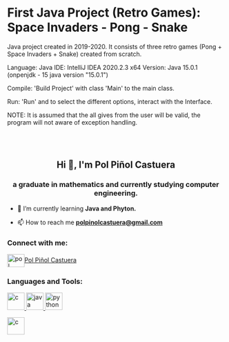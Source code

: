# First Java Project (Retro Games): Space Invaders - Pong  - Snake
Java project created in 2019-2020. It consists of three retro games (Pong + Space Invaders + Snake) created from scratch.

Language: Java
IDE: IntelliJ IDEA 2020.2.3 x64
Version: Java 15.0.1 (onpenjdk - 15 java version "15.0.1")

Compile: 'Build Project' with class 'Main' to the main class.

Run: 'Run' and to select the different options, interact with the Interface.

NOTE: It is assumed that the all gives from the user will be valid, the program will not aware of exception handling.

<br>
<br>

<h2 align="center">Hi 👋, I'm Pol Piñol Castuera</h2>
<h3 align="center">a graduate in mathematics and currently studying computer engineering.</h3>

- 🌱 I’m currently learning **Java and Phyton.**

- 📫 How to reach me **polpinolcastuera@gmail.com**

<h3 align="left">Connect with me:</h3>
<p align="left">
<a href="https://linkedin.com/in/pol piñol castuera" target="blank"><img align="center" src="https://cdn.jsdelivr.net/npm/simple-icons@3.0.1/icons/linkedin.svg" alt="pol piñol castuera" height="30" width="40" />Pol Piñol Castuera</a>
</p>

<h3 align="left">Languages and Tools:</h3>
<p align="left"> <a href="https://www.linkedin.com/in/pol-piñol-castuera-6349261a2/" target="_blank">  <img src="https://devicons.github.io/devicon/devicon.git/icons/c/c-original.svg" alt="c" width="40" height="40"/> </a> <a href="https://www.java.com" target="_blank"> <img src="https://devicons.github.io/devicon/devicon.git/icons/java/java-original-wordmark.svg" alt="java" width="40" height="40"/> </a> <a href="https://www.python.org" target="_blank"> <img src="https://devicons.github.io/devicon/devicon.git/icons/python/python-original.svg" alt="python" width="40" height="40"/> </a> </p>

<img src="https://i.ibb.co/Kb5sXBd/Sin-t-tulo.png" alt="c" width="40" height="40"/>
